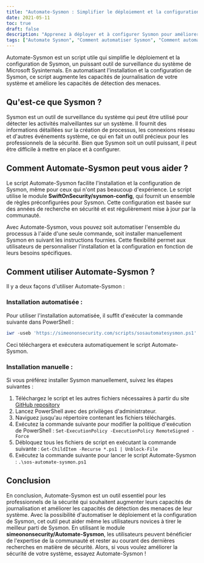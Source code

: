 ```yaml
---
title: "Automate-Sysmon : Simplifier le déploiement et la configuration de Sysmon"
date: 2021-05-11
toc: true
draft: false
description: "Apprenez à déployer et à configurer Sysmon pour améliorer la sécurité de votre système grâce au script Automate-Sysmon, qui simplifie le processus pour les utilisateurs novices."
tags: ["Automate Sysmon", "Comment automatiser Sysmon", "Comment automatiser la configuration de Sysmon", "Comment installer Sysmon", "Powershell", "Le scénario", "Déploiement de Sysmon", "Configuration de Sysmon", "Enregistrement Sysmon", "Détection des menaces", "Activité malveillante", "SwiftOnSecurity sysmon-config", "Microsoft Sysinternals", "Dépôt GitHub", "BHIS", "Surveillance du système", "Recherche sur la sécurité", "Création de processus", "Connexions réseau"]
---
```


Automate-Sysmon est un script utile qui simplifie le déploiement et la configuration de Sysmon, un puissant outil de surveillance du système de Microsoft Sysinternals. En automatisant l'installation et la configuration de Sysmon, ce script augmente les capacités de journalisation de votre système et améliore les capacités de détection des menaces.

## Qu'est-ce que Sysmon ?

Sysmon est un outil de surveillance du système qui peut être utilisé pour détecter les activités malveillantes sur un système. Il fournit des informations détaillées sur la création de processus, les connexions réseau et d'autres événements système, ce qui en fait un outil précieux pour les professionnels de la sécurité. Bien que Sysmon soit un outil puissant, il peut être difficile à mettre en place et à configurer.

## Comment Automate-Sysmon peut vous aider ?

Le script Automate-Sysmon facilite l'installation et la configuration de Sysmon, même pour ceux qui n'ont pas beaucoup d'expérience. Le script utilise le module **SwiftOnSecurity/sysmon-config**, qui fournit un ensemble de règles préconfigurées pour Sysmon. Cette configuration est basée sur des années de recherche en sécurité et est régulièrement mise à jour par la communauté.

Avec Automate-Sysmon, vous pouvez soit automatiser l'ensemble du processus à l'aide d'une seule commande, soit installer manuellement Sysmon en suivant les instructions fournies. Cette flexibilité permet aux utilisateurs de personnaliser l'installation et la configuration en fonction de leurs besoins spécifiques.

## Comment utiliser Automate-Sysmon ?

Il y a deux façons d'utiliser Automate-Sysmon :

### Installation automatisée :

Pour utiliser l'installation automatisée, il suffit d'exécuter la commande suivante dans PowerShell :
```powershell
iwr -useb 'https://simeononsecurity.com/scripts/sosautomatesysmon.ps1'|iex
```

Ceci téléchargera et exécutera automatiquement le script Automate-Sysmon.

### Installation manuelle :

Si vous préférez installer Sysmon manuellement, suivez les étapes suivantes :

1. Téléchargez le script et les autres fichiers nécessaires à partir du site [GitHub repository](https://github.com/simeononsecurity/Automate-Sysmon)
2. Lancez PowerShell avec des privilèges d'administrateur.
3. Naviguez jusqu'au répertoire contenant les fichiers téléchargés.
4. Exécutez la commande suivante pour modifier la politique d'exécution de PowerShell : ```Set-ExecutionPolicy -ExecutionPolicy RemoteSigned -Force```
5. Débloquez tous les fichiers de script en exécutant la commande suivante : ```Get-ChildItem -Recurse *.ps1 | Unblock-File```
6. Exécutez la commande suivante pour lancer le script Automate-Sysmon : ```.\sos-automate-sysmon.ps1```


## Conclusion

En conclusion, Automate-Sysmon est un outil essentiel pour les professionnels de la sécurité qui souhaitent augmenter leurs capacités de journalisation et améliorer les capacités de détection des menaces de leur système. Avec la possibilité d'automatiser le déploiement et la configuration de Sysmon, cet outil peut aider même les utilisateurs novices à tirer le meilleur parti de Sysmon. En utilisant le module **simeononsecurity/Automate-Sysmon**, les utilisateurs peuvent bénéficier de l'expertise de la communauté et rester au courant des dernières recherches en matière de sécurité. Alors, si vous voulez améliorer la sécurité de votre système, essayez Automate-Sysmon !



